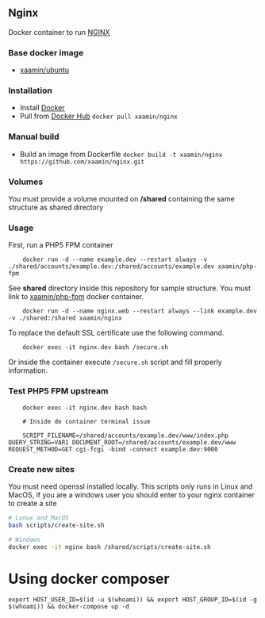 ## Nginx
Docker container to run [NGINX](http://nginx.org/)

### Base docker image
* [xaamin/ubuntu](https://registry.hub.docker.com/r/xaamin/ubuntu)

### Installation
* Install [Docker](https://www.docker.com)
* Pull from [Docker Hub](https://hub.docker.com/r/xaamin/nginx) `docker pull xaamin/nginx`

### Manual build
* Build an image from Dockerfile `docker build -t xaamin/nginx https://github.com/xaamin/nginx.git`

### Volumes
You must provide a volume mounted on **/shared** containing the same structure as shared directory

### Usage

First, run a PHP5 FPM container
```
    docker run -d --name example.dev --restart always -v ./shared/accounts/example.dev:/shared/accounts/example.dev xaamin/php-fpm
```

See **shared** directory inside this repository for sample structure. You must link to [xaamin/php-fpm](xaamin/php-fpm) docker container.
```
    docker run -d --name nginx.web --restart always --link example.dev -v ./shared:/shared xaamin/nginx
```

To replace the default SSL certificate use the following command.
```
    docker exec -it nginx.dev bash /secure.sh
```
Or inside the container execute `/secure.sh` script and fill properly information.

### Test PHP5 FPM upstream

```
    docker exec -it nginx.dev bash bash

    # Inside de container terminal issue

    SCRIPT_FILENAME=/shared/accounts/example.dev/www/index.php QUERY_STRING=VAR1 DOCUMENT_ROOT=/shared/accounts/example.dev/www REQUEST_METHOD=GET cgi-fcgi -bind -connect example.dev:9000
```

### Create new sites

You must need openssl installed locally. This scripts only runs in Linux and MacOS, if you are a windows user you should enter to your nginx container to create a site

```bash
# Lunux and MacOS
bash scripts/create-site.sh
````

```bash
# Windows
docker exec -it nginx bash /shared/scripts/create-site.sh
```
# Using docker composer

```
export HOST_USER_ID=$(id -u $(whoami)) && export HOST_GROUP_ID=$(id -g $(whoami)) && docker-compose up -d
```
